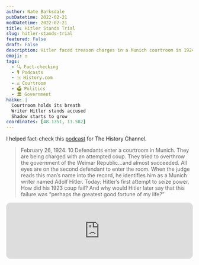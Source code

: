 ```yaml
---
author: Nate Barksdale
pubDatetime: 2022-02-21
modDatetime: 2022-02-21
title: Hitler Stands Trial
slug: hitler-stands-trial
featured: False
draft: False
description: Hitler faced treason charges in a Munich courtroom in 1924 after a near-successful coup.
emoji: ⚖️
tags:
  - 🔍 Fact-checking
  - 🎙️ Podcasts
  - 🇭 History.com
  - ⚖️ Courtroom
  - 🗳️ Politics
  - 🏛️ Government
haiku: |
  Courtroom holds its breath
  Writer Hitler stands accused
  Shadow starts to grow
coordinates: [48.1351, 11.582]
---
```


I helped fact-check this [podcast](https://open.spotify.com/episode/00QU1JRrAOemW7W1TdOAdW?si=ciF7RuXGSsaKMsRbU8Uolg) for The History Channel.

> February 26, 1924. 10 Defendants enter a courtroom in Munich. They are being charged with an attempted coup. They tried to overthrow the government of the Weimar Republic…and almost succeeded. All eyes are on the second defendant to enter the room. When the judge reads this man’s name into the record, he identifies him as a Munich writer named Adolf Hitler. Today: Hitler’s first attempt to seize power. How did his 1923 coup fail? And why would Hitler later say that this failure was “perhaps the greatest good fortune of my life?”

<iframe style="border-radius:12px" src="https://open.spotify.com/embed/episode/00QU1JRrAOemW7W1TdOAdW?utm_source=generator" width="100%" height="152" frameBorder="0" allowfullscreen="" allow="autoplay; clipboard-write; encrypted-media; fullscreen; picture-in-picture" loading="lazy"></iframe>
